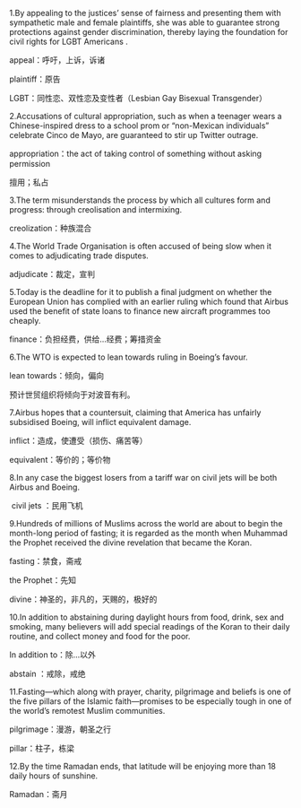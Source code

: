 1.By appealing to the justices’ sense of fairness and presenting them with sympathetic male and female plaintiffs, she was able to guarantee strong protections against gender discrimination, thereby laying the foundation for civil rights for LGBT Americans .

appeal：呼吁，上诉，诉诸

plaintiff：原告

LGBT：同性恋、双性恋及变性者（Lesbian Gay Bisexual Transgender） 



2.Accusations of cultural appropriation, such as when a teenager wears a Chinese-inspired dress to a school prom or “non-Mexican individuals” celebrate Cinco de Mayo, are guaranteed to stir up Twitter outrage. 

appropriation：the act of taking control of something without asking permission

擅用；私占



3.The term misunderstands the process by which all cultures form and progress: through creolisation and intermixing.

creolization：种族混合



4.The World Trade Organisation is often accused of being slow when it comes to adjudicating trade disputes.

adjudicate：裁定，宣判



5.Today is the deadline for it to publish a final judgment on whether the European Union has complied with an earlier ruling which found that Airbus used the benefit of state loans to finance new aircraft programmes too cheaply. 

finance：负担经费，供给...经费；筹措资金



6.The WTO is expected to lean towards ruling in Boeing’s favour.

lean towards：倾向，偏向

预计世贸组织将倾向于对波音有利。



7.Airbus hopes that a countersuit, claiming that America has unfairly subsidised Boeing, will inflict equivalent damage. 

inflict：造成，使遭受（损伤、痛苦等）

equivalent：等价的；等价物



8.In any case the biggest losers from a tariff war on civil jets will be both Airbus and Boeing. 

 civil jets ：民用飞机



9.Hundreds of millions of Muslims across the world are about to begin the month-long period of fasting; it is regarded as the month when Muhammad the Prophet received the divine revelation that became the Koran.

fasting：禁食，斋戒

the Prophet：先知

divine：神圣的，非凡的，天赐的，极好的



10.In addition to abstaining during daylight hours from food, drink, sex and smoking, many believers will add special readings of the Koran to their daily routine, and collect money and food for the poor. 

In addition to：除...以外

abstain ：戒除，戒绝



11.Fasting—which along with prayer, charity, pilgrimage and beliefs is one of the five pillars of the Islamic faith—promises to be especially tough in one of the world’s remotest Muslim communities. 

pilgrimage：漫游，朝圣之行

pillar：柱子，栋梁



12.By the time Ramadan ends, that latitude will be enjoying more than 18 daily hours of sunshine. 

Ramadan：斋月

